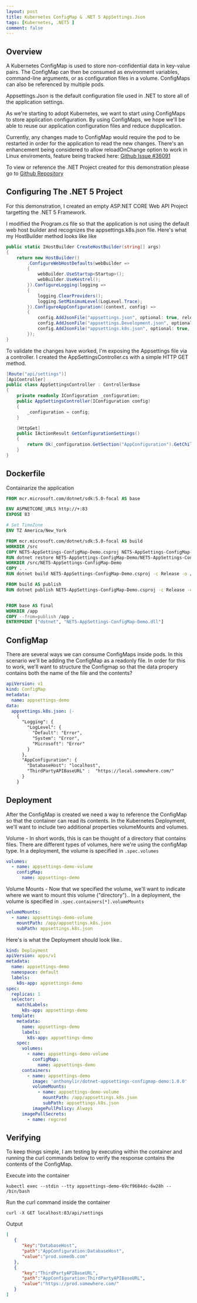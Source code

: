 ```yaml
---
layout: post
title: Kubernetes ConfigMap & .NET 5 AppSettings.Json
tags: [Kubernetes, .NET5 ]
comment: false
---
```


## Overview

A Kubernetes ConfigMap is used to store non-confidential data in key-value pairs. The ConfigMap can then be consumed as environment variables, command-line arguments, or as configuration files in a volume. ConfigMaps can also be referenced by multiple pods.

Appsettings.Json is the default configuration file used in .NET to store all of the application settings. 

As we're starting to adopt Kubernetes, we want to start using ConfigMaps to store application configuration. By using ConfigMaps, we hope  we'll be able to reuse our application configuration files and reduce dupplication. 

Currently, any changes made to ConfigMap would require the pod to be restarted in order for the application to read the new changes.
There's an enhancement being considered to allow reloadOnChange option to work in Linux enviroments, feature being tracked here:  [Github Issue #36091](https://github.com/dotnet/runtime/issues/36091)

To view or reference the .NET Project created for this demonstration please go to  [Github Repository](https://github.com/anthonyliriano/.NET5-AppSettings-ConfigMap-Demo)

## Configuring The .NET 5 Project
For this demonstration, I created an empty ASP.NET CORE Web API Project targetting the .NET 5 Framework.

I modified the Program.cs file so that the application is not using the default web host builder and recognizes the appsettings.k8s.json file. Here's what my HostBuilder method looks like like

```c#
public static IHostBuilder CreateHostBuilder(string[] args)
{
    return new HostBuilder()
        .ConfigureWebHostDefaults(webBuilder =>
        {
            webBuilder.UseStartup<Startup>();
            webBuilder.UseKestrel();
        }).ConfigureLogging(logging =>
        {
            logging.ClearProviders();
            logging.SetMinimumLevel(LogLevel.Trace);
        }).ConfigureAppConfiguration((context, config) =>
        {
            config.AddJsonFile("appsettings.json", optional: true, reloadOnChange: false);
            config.AddJsonFile("appsettings.Development.json", optional: true, reloadOnChange: false);
            config.AddJsonFile("appsettings.k8s.json", optional: true, reloadOnChange: false);
        });
}
```

To validate the changes have worked, I'm exposing the Appsettings file via a controller. I created the AppSettingsController.cs with a simple HTTP GET method. 

```c#
[Route("api/settings")]
[ApiController]
public class AppSettingsController : ControllerBase
{
    private readonly IConfiguration _configuration;
    public AppSettingsController(IConfiguration config)
    {
        _configuration = config;
    }

    [HttpGet]
    public IActionResult GetConfigurationSettings()
    {
        return Ok(_configuration.GetSection("AppConfiguration").GetChildren());
    }
}
```


## Dockerfile
Containarize the application
```dockerfile
FROM mcr.microsoft.com/dotnet/sdk:5.0-focal AS base 

ENV ASPNETCORE_URLS http://+:83
EXPOSE 83

# Set TimeZone
ENV TZ America/New_York

FROM mcr.microsoft.com/dotnet/sdk:5.0-focal AS build 
WORKDIR /src
COPY NET5-AppSettings-ConfigMap-Demo.csproj NET5-AppSettings-ConfigMap-Demo/
RUN dotnet restore NET5-AppSettings-ConfigMap-Demo/NET5-AppSettings-ConfigMap-Demo.csproj --source https://api.nuget.org/v3/index.json
WORKDIR /src/NET5-AppSettings-ConfigMap-Demo
COPY . .
RUN dotnet build NET5-AppSettings-ConfigMap-Demo.csproj -c Release -o /app

FROM build AS publish
RUN dotnet publish NET5-AppSettings-ConfigMap-Demo.csproj -c Release -o /app


FROM base AS final
WORKDIR /app
COPY --from=publish /app .
ENTRYPOINT ["dotnet", "NET5-AppSettings-ConfigMap-Demo.dll"]
```

## ConfigMap
There are several ways we can consume ConfigMaps inside pods. In this scenario we'll be adding the ConfigMap as a readonly file. In order for this to work, we'll want to structure the Configmap so that the data propery contains both the name of the file and the contents?
```yaml
apiVersion: v1
kind: ConfigMap
metadata:
  name: appsettings-demo
data:
  appsettings.k8s.json: |-
    {
      "Logging": {
        "LogLevel": {
          "Default": "Error",
          "System": "Error",
          "Microsoft": "Error"
        }
      },
      "AppConfiguration": {
        "DatabaseHost": "localhost",
        "ThirdPartyAPIBaseURL" :  "https://local.somewhere.com/"
      }
    }
```
## Deployment
After the ConfigMap is created we need a way to reference the ConfigMap so that the container can read its contents. In the Kubernetes Deployment, we'll want to include two additional properties volumeMounts and volumes.

Volume - In short words, this is can be thought of a directory that contains files. There are different types of volumes, here we're using the configMap type.  In a deployment, the volume is specified in `.spec.volumes`
```yaml
volumes:
  - name: appsettings-demo-volume
    configMap:
      name: appsettings-demo
```

Volume Mounts - Now that we specified the volume, we'll want to indicate where we want to mount this volume ("directory").. In a deployment, the volume is specified in `.spec.containers[*].volumeMounts`

```yaml
volumeMounts:
  - name: appsettings-demo-volume
    mountPath: /app/appsettings.k8s.json
    subPath: appsettings.k8s.json
```

Here's is what the Deployment should look like..
```yaml
kind: Deployment
apiVersion: apps/v1
metadata:
  name: appsettings-demo
  namespace: default
  labels:
    k8s-app: appsettings-demo
spec:
  replicas: 1
  selector:
    matchLabels:
      k8s-app: appsettings-demo
  template:
    metadata:
      name: appsettings-demo
      labels:
        k8s-app: appsettings-demo
    spec:
      volumes:
        - name: appsettings-demo-volume
          configMap:
            name: appsettings-demo
      containers:
        - name: appsettings-demo
          image: 'anthonylir/dotnet-appsettings-configmap-demo:1.0.0'
          volumeMounts:
            - name: appsettings-demo-volume
              mountPath: /app/appsettings.k8s.json
              subPath: appsettings.k8s.json
          imagePullPolicy: Always
      imagePullSecrets:
        - name: regcred


```

## Verifying
To keep things simple, I am testing by executing within the container and running the curl commands below to verify the response contains the contents of the ConfigMap.

Execute into the container
```shell 
kubectl exec --stdin --tty appsettings-demo-69cf9684dc-6w28h -- /bin/bash
````

Run the curl command inside the container
```shell 
curl -X GET localhost:83/api/settings
````
Output
```json
[
   {
      "key":"DatabaseHost",
      "path":"AppConfiguration:DatabaseHost",
      "value":"prod.somedb.com"
   },
   {
      "key":"ThirdPartyAPIBaseURL",
      "path":"AppConfiguration:ThirdPartyAPIBaseURL",
      "value":"https://prod.somewhere.com/"
   }
]
```
